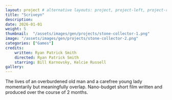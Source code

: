 ```yaml
---
layout: project # alternative layouts: project, project-left, project-right, project-top
title: "Scriveyn"
description: 
date: 2026-01-01
weight: 5
thumbnail:  "/assets/images/gen/projects/stone-collector-1.png"
image: "/assets/images/gen/projects/stone-collector-2.png"
categories: ["Games"]
credits:
    written: Ryan Patrick Smith
    directed: Ryan Patrick Smith
    starring: Bill Karnovsky, Kelcie Russell
gallery:
---
```


The lives of an overburdened old man and a carefree young lady momentarily but meaningfully overlap.
Nano-budget short film written and produced over the course of 2 months.
